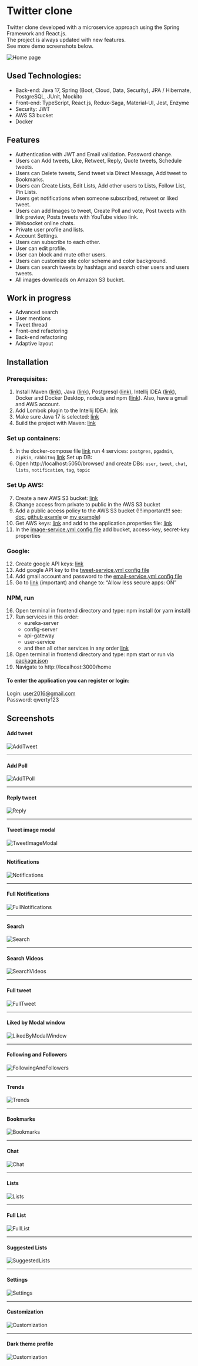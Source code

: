 # Twitter clone

Twitter clone developed with a microservice approach using the Spring Framework and React.js. </br>
The project is always updated with new features. </br>
See more demo screenshots below.

![Home page](https://i.ibb.co/vBsQTZT/1-Preview.jpg)

## Used Technologies:

* Back-end: Java 17, Spring (Boot, Cloud, Data, Security), JPA / Hibernate, PostgreSQL, JUnit, Mockito
* Front-end: TypeScript, React.js, Redux-Saga, Material-UI, Jest, Enzyme
* Security: JWT
* AWS S3 bucket
* Docker

## Features

* Authentication with JWT and Email validation. Password change.
* Users can Add tweets, Like, Retweet, Reply, Quote tweets, Schedule tweets.
* Users can Delete tweets, Send tweet via Direct Message, Add tweet to Bookmarks.
* Users can Create Lists, Edit Lists, Add other users to Lists, Follow List, Pin Lists.
* Users get notifications when someone subscribed, retweet or liked tweet.
* Users can add Images to tweet, Create Poll and vote, Post tweets with link preview, Posts tweets with YouTube video link.
* Websocket online chats.
* Private user profile and lists.
* Account Settings.
* Users can subscribe to each other.
* User can edit profile.
* User can block and mute other users.
* Users can customize site color scheme and color background.
* Users can search tweets by hashtags and search other users and users tweets.
* All images downloads on Amazon S3 bucket.

## Work in progress

* Advanced search
* User mentions
* Tweet thread
* Front-end refactoring
* Back-end refactoring
* Adaptive layout

## Installation

### Prerequisites:
1. Install Maven ([link](https://www.baeldung.com/install-maven-on-windows-linux-mac)), Java ([link](https://www.oracle.com/java/technologies/javase/jdk15-archive-downloads.html)), Postgresql ([link](https://www.postgresql.org/download/)), Intellij IDEA ([link](https://www.jetbrains.com/idea/)), Docker and Docker Desktop, node.js and npm ([link](https://docs.npmjs.com/downloading-and-installing-node-js-and-npm)). Also, have a gmail and AWS account.
2. Add Lombok plugin to the Intellij IDEA: [link](https://i.ibb.co/Gtwcw0t/6-lombok.jpg)
3. Make sure Java 17 is selected: [link](https://i.ibb.co/8PVGDdm/7-Java-17.png)
4. Build the project with Maven: [link](https://i.ibb.co/qr4w7F4/8-Maven-build.pngg)
### Set up containers:
5. In the docker-compose file [link](https://github.com/merikbest/twitter-spring-reactjs/blob/microservice/docker-compose.yml) run 4 services: `postgres`, `pgadmin`, `zipkin`, `rabbitmq` [link](https://i.ibb.co/tCCXJLk/9-Docker-Desktop.png)
   Set up DB:
6. Open http://localhost:5050/browser/ and create DBs: `user`, `tweet`, `chat`, `lists`, `notification`, `tag`, `topic`

### Set Up AWS:
7. Create a new AWS S3 bucket: [link](https://docs.aws.amazon.com/AmazonS3/latest/userguide/create-bucket-overview.html)
8. Change access from private to public in the AWS S3 bucket
9. Add a public access policy to the AWS S3 bucket (!!!important!!! see:
   [doc](https://docs.aws.amazon.com/AmazonS3/latest/userguide/access-policy-language-overview.html),
   [github examle](https://stackoverflow.com/questions/58580042/how-to-set-public-read-only-access-on-amazon-s3-bucket#:~:text=To%20make%20objects%20publicly%20accessible%2C%20use%20a%20policy%20like%20this%3A) or
   [my example](https://i.ibb.co/mSpHmyL/12-bucket.jpg))
10. Get AWS keys: [link](https://supsystic.com/documentation/id-secret-access-key-amazon-s3/) and add to the application.properties file: [link](https://i.ibb.co/zHw537K/13-key.jpg)
11. In the [image-service.yml config file](https://github.com/merikbest/twitter-spring-reactjs/blob/391ddc666a79057615322898ea2715f1178fdb03/config-server/src/main/resources/config/image-service.yml#L13) add bucket, access-key, secret-key properties

### Google:
12. Create google API keys: [link](https://developers.google.com/youtube/v3/getting-started#before-you-start)
13. Add google API key to the [tweet-service.yml config file](https://github.com/merikbest/twitter-spring-reactjs/blob/391ddc666a79057615322898ea2715f1178fdb03/config-server/src/main/resources/config/tweet-service.yml#L27)
14. Add gmail account and password to the [email-service.yml config file](https://github.com/merikbest/twitter-spring-reactjs/blob/391ddc666a79057615322898ea2715f1178fdb03/config-server/src/main/resources/config/email-service.yml#L11)
15. Go to [link](https://myaccount.google.com/u/2/lesssecureapps) (important) and change to: “Allow less secure apps: ON”

### NPM, run
16. Open terminal in frontend directory and type: npm install (or yarn install)
17. Run services in this order:
    - eureka-server
    - config-server
    - api-gateway
    - user-service
    - and then all other services in any order [link](https://i.ibb.co/jRhYMd9/24-microservices-run.png)
18. Open terminal in frontend directory and type: npm start or run via [package.json](https://github.com/merikbest/twitter-spring-reactjs/blob/391ddc666a79057615322898ea2715f1178fdb03/frontend/package.json#L73)
19. Navigate to http://localhost:3000/home

#### To enter the application you can register or login:
Login: user2016@gmail.com  
Password: qwerty123

## Screenshots

#### Add tweet
![AddTweet](https://i.ibb.co/D51M0Q5/2-Add-tweet.jpg)
___
#### Add Poll
![AddTPoll](https://i.ibb.co/Dw8B0Qf/3-Add-Poll.jpg)
___
#### Reply tweet
![Reply](https://i.ibb.co/SR3qtMG/4-Reply-tweet.jpg)
___
#### Tweet image modal
![TweetImageModal](https://i.ibb.co/gZD9L6p/5-Tweet-image-modal.jpg)
___
#### Notifications
![Notifications](https://i.ibb.co/8Y8CLyj/6-Notifications.jpg)
___
#### Full Notifications
![FullNotifications](https://i.ibb.co/dKZjYCF/7-Full-Notifications.jpg)
___
#### Search
![Search](https://i.ibb.co/MCk2r0q/8-Search.jpg)
___
#### Search Videos
![SearchVideos](https://i.ibb.co/pnFN638/9-Search-Videos.jpg)
___
#### Full tweet
![FullTweet](https://i.ibb.co/SN5Z3bD/10-Full-tweet.jpg)
___
#### Liked by Modal window
![LikedByModalWindow](https://i.ibb.co/vYts3qF/11-Liked-by-Modal-window.jpg)
___
#### Following and Followers
![FollowingAndFollowers](https://i.ibb.co/BjMSzf3/12-Following-and-Followers.jpg)
___
#### Trends
![Trends](https://i.ibb.co/BfJPZ8G/13-Trends.jpg)
___
#### Bookmarks
![Bookmarks](https://i.ibb.co/crYxw7V/14-Bookmarks.jpg)
___
#### Chat
![Chat](https://i.ibb.co/PM6qZ8n/15-Chat.jpg)
___
#### Lists
![Lists](https://i.ibb.co/ftpCZj8/16-Lists.jpg)
___
#### Full List
![FullList](https://i.ibb.co/WVZrRX7/17-Full-List.jpg)
___
#### Suggested Lists
![SuggestedLists](https://i.ibb.co/rsrgqZn/18-Suggested-Lists.jpg)
___
#### Settings
![Settings](https://i.ibb.co/r3BRZnM/19-Settings.jpg)
___
#### Customization
![Customization](https://i.ibb.co/bsqWhmN/20-Profile-Customization.jpg)
___
#### Dark theme profile
![Customization](https://i.ibb.co/h1z1BCT/21-Profile-with-color-theme.jpg)
